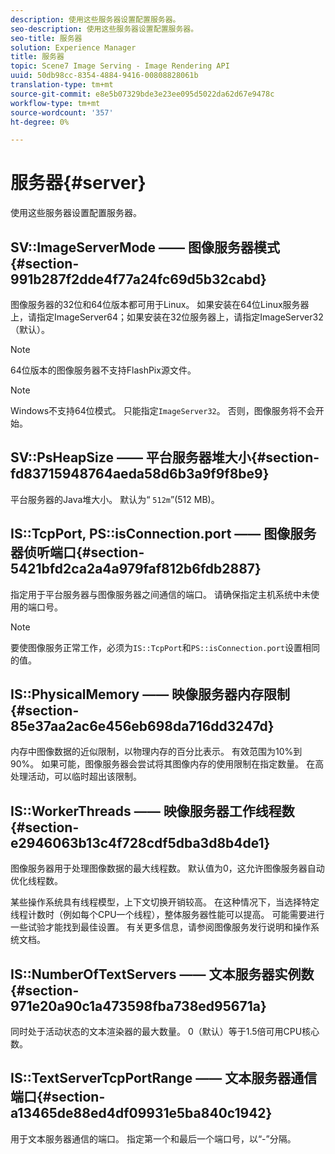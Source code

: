 ```yaml
---
description: 使用这些服务器设置配置服务器。
seo-description: 使用这些服务器设置配置服务器。
seo-title: 服务器
solution: Experience Manager
title: 服务器
topic: Scene7 Image Serving - Image Rendering API
uuid: 50db98cc-8354-4884-9416-00808828061b
translation-type: tm+mt
source-git-commit: e8e5b07329bde3e23ee095d5022da62d67e9478c
workflow-type: tm+mt
source-wordcount: '357'
ht-degree: 0%

---
```



# 服务器{#server}

使用这些服务器设置配置服务器。

## SV::ImageServerMode —— 图像服务器模式{#section-991b287f2dde4f77a24fc69d5b32cabd}

图像服务器的32位和64位版本都可用于Linux。 如果安装在64位Linux服务器上，请指定ImageServer64；如果安装在32位服务器上，请指定ImageServer32（默认）。

>[!NOTE]
>
>64位版本的图像服务器不支持FlashPix源文件。

>[!NOTE]
>
>Windows不支持64位模式。 只能指定`ImageServer32`。 否则，图像服务将不会开始。

## SV::PsHeapSize —— 平台服务器堆大小{#section-fd83715948764aeda58d6b3a9f9f8be9}

平台服务器的Java堆大小。 默认为“ `512m`”(512 MB)。

## IS::TcpPort, PS::isConnection.port —— 图像服务器侦听端口{#section-5421bfd2ca2a4a979faf812b6fdb2887}

指定用于平台服务器与图像服务器之间通信的端口。 请确保指定主机系统中未使用的端口号。

>[!NOTE]
>
>要使图像服务正常工作，必须为`IS::TcpPort`和`PS::isConnection.port`设置相同的值。

## IS::PhysicalMemory —— 映像服务器内存限制{#section-85e37aa2ac6e456eb698da716dd3247d}

内存中图像数据的近似限制，以物理内存的百分比表示。 有效范围为10%到90%。 如果可能，图像服务器会尝试将其图像内存的使用限制在指定数量。 在高处理活动，可以临时超出该限制。

## IS::WorkerThreads —— 映像服务器工作线程数{#section-e2946063b13c4f728cdf5dba3d8b4de1}

图像服务器用于处理图像数据的最大线程数。 默认值为0，这允许图像服务器自动优化线程数。

某些操作系统具有线程模型，上下文切换开销较高。 在这种情况下，当选择特定线程计数时（例如每个CPU一个线程），整体服务器性能可以提高。 可能需要进行一些试验才能找到最佳设置。 有关更多信息，请参阅图像服务发行说明和操作系统文档。

## IS::NumberOfTextServers —— 文本服务器实例数{#section-971e20a90c1a473598fba738ed95671a}

同时处于活动状态的文本渲染器的最大数量。 0（默认）等于1.5倍可用CPU核心数。

## IS::TextServerTcpPortRange —— 文本服务器通信端口{#section-a13465de88ed4df09931e5ba840c1942}

用于文本服务器通信的端口。 指定第一个和最后一个端口号，以“-”分隔。

